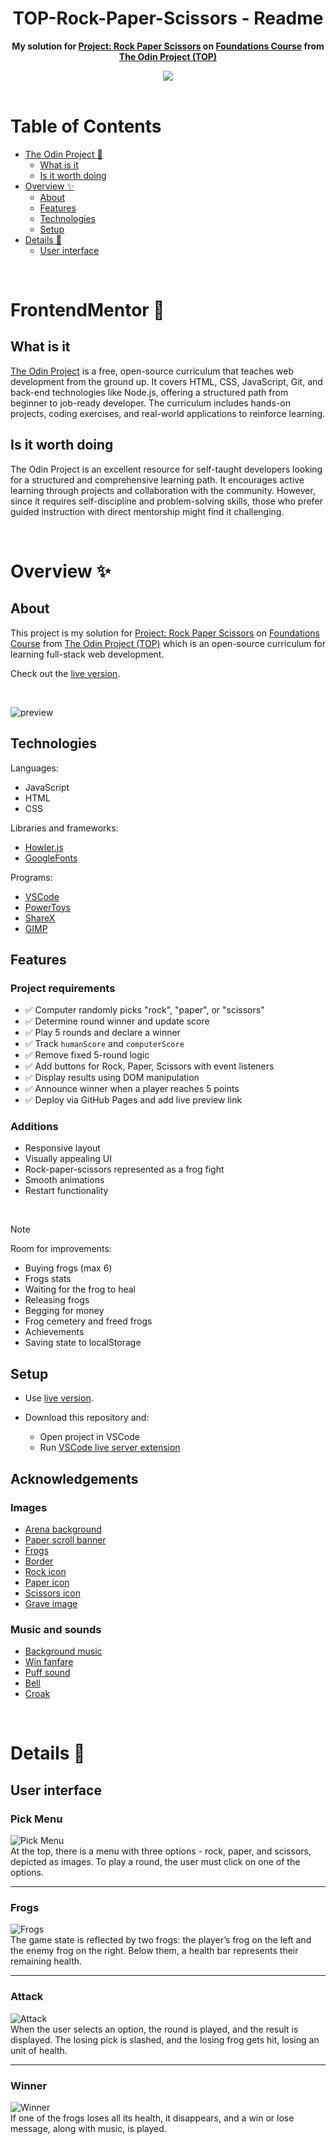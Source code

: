 <h1 align="center">TOP-Rock-Paper-Scissors - Readme</h1>
<p align="center">
  <strong>
    My solution for <a href="https://www.theodinproject.com/lessons/foundations-rock-paper-scissors" target="_blank">Project: Rock Paper Scissors</a> on  <a href="https://www.theodinproject.com/paths/foundations/courses/foundations" target="_blank">Foundations Course</a> from <a href="https://www.theodinproject.com" target="_blank">The Odin Project (TOP)</a>
  </strong>
</p>
<div align="center">
  <a href="https://www.theodinproject.com">
    <img src="_for_readme/banner.png">
  </a>
</div>

<br>

# Table of Contents
* [The Odin Project :thinking:](#the-odin-project-thinking)
  * [What is it](#what-is-it)
  * [Is it worth doing](#is-it-worth-doing)
* [Overview :sparkles:](#overview-sparkles)
  * [About](#about)
  * [Features](#features)
  * [Technologies](#technologies)
  * [Setup](#setup)
* [Details :scroll:](#details-scroll)
  * [User interface](#user-interface)

<br>

# FrontendMentor :thinking:

## What is it  
[The Odin Project](https://www.theodinproject.com) is a free, open-source curriculum that teaches web development from the ground up. It covers HTML, CSS, JavaScript, Git, and back-end technologies like Node.js, offering a structured path from beginner to job-ready developer. The curriculum includes hands-on projects, coding exercises, and real-world applications to reinforce learning.  

## Is it worth doing  
The Odin Project is an excellent resource for self-taught developers looking for a structured and comprehensive learning path. It encourages active learning through projects and collaboration with the community. However, since it requires self-discipline and problem-solving skills, those who prefer guided instruction with direct mentorship might find it challenging.  

<br>

# Overview :sparkles:

## About
This project is my solution for [Project: Rock Paper Scissors](https://www.theodinproject.com/lessons/foundations-rock-paper-scissors) on [Foundations Course](https://www.theodinproject.com/paths/foundations/courses/foundations) from [The Odin Project (TOP)](https://www.theodinproject.com) which is an open-source curriculum for learning full-stack web development.

Check out the [live version](https://pasek108.github.io/TOP-Rock-Paper-Scissors/).

<br>

![preview](/_for_readme/preview.png)

## Technologies
Languages:
- JavaScript
- HTML
- CSS

Libraries and frameworks:
- [Howler.js](https://howlerjs.com)
- [GoogleFonts](https://fonts.google.com)
  
Programs:
- [VSCode](https://code.visualstudio.com)
- [PowerToys](https://learn.microsoft.com/en-us/windows/powertoys/)
- [ShareX](https://getsharex.com)
- [GIMP](https://www.gimp.org)

## Features
### Project requirements
- ✅ Computer randomly picks "rock", "paper", or "scissors"
- ✅ Determine round winner and update score
- ✅ Play 5 rounds and declare a winner
- ✅ Track `humanScore` and `computerScore`
- ✅ Remove fixed 5-round logic
- ✅ Add buttons for Rock, Paper, Scissors with event listeners
- ✅ Display results using DOM manipulation
- ✅ Announce winner when a player reaches 5 points
- ✅ Deploy via GitHub Pages and add live preview link

### Additions
- Responsive layout  
- Visually appealing UI  
- Rock-paper-scissors represented as a frog fight  
- Smooth animations  
- Restart functionality  

<br>

> [!NOTE]  
> Room for improvements:
> - Buying frogs (max 6)
> - Frogs stats
> - Waiting for the frog to heal
> - Releasing frogs
> - Begging for money
> - Frog cemetery and freed frogs
> - Achievements
> - Saving state to localStorage

## Setup
- Use [live version](https://pasek108.github.io/TOP-Rock-Paper-Scissors/).

- Download this repository and:
  - Open project in VSCode
  - Run [VSCode live server extension](https://marketplace.visualstudio.com/items?itemName=ritwickdey.LiveServer)

## Acknowledgements
### Images
- [Arena background](https://miro.medium.com/v2/resize:fit:1400/format:webp/1*q5XOBaFd_ykWlnMqd1Es3w.gif)
- [Paper scroll banner](https://www.vecteezy.com/vector-art/49315197-8-bit-pixel-art-medieval-paper-scroll-parchment)
- [Frogs](https://eduardscarpato.itch.io/toxic-frog-animations-pixel-art-2d-free)
- [Border](https://gx310.itch.io/pxiel-art-ui-borders)
- [Rock icon](https://deepai.org/machine-learning-model/text2img)
- [Paper icon](https://deepai.org/machine-learning-model/text2img)
- [Scissors icon](https://deepai.org/machine-learning-model/text2img)
- [Grave image](https://deepai.org/machine-learning-model/text2img)

### Music and sounds
- [Background music](https://freesound.org/people/CarlosCarty/sounds/581364/)
- [Win fanfare](https://opengameart.org/content/win-fanfare)
- [Puff sound](https://pixabay.com/sound-effects/puffofsmoke-47176/)
- [Bell](https://scratch.mit.edu)
- [Croak](https://scratch.mit.edu)

<br>

# Details :scroll:

## User interface

### Pick Menu  
![Pick Menu](/_for_readme/UI/pick-menu.png)  
At the top, there is a menu with three options - rock, paper, and scissors, depicted as images. To play a round, the user must click on one of the options.  

---

### Frogs  
![Frogs](/_for_readme/UI/frogs.png)  
The game state is reflected by two frogs: the player’s frog on the left and the enemy frog on the right. Below them, a health bar represents their remaining health.  

---

### Attack  
![Attack](/_for_readme/UI/attack.png)  
When the user selects an option, the round is played, and the result is displayed. The losing pick is slashed, and the losing frog gets hit, losing an unit of health.  

---

### Winner  
![Winner](/_for_readme/UI/winner.png)  
If one of the frogs loses all its health, it disappears, and a win or lose message, along with music, is played.  

